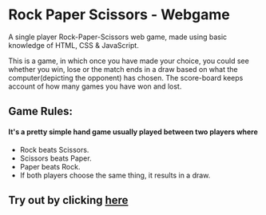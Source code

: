 # Rock Paper Scissors - Webgame
A single player Rock-Paper-Scissors web game, made using basic knowledge of HTML, CSS & JavaScript.

This is a game, in which once you have made your choice, you could see whether you win, lose or the match ends in a draw based on what the computer(depicting the opponent) has chosen. The score-board keeps account of how many games you have won and lost.

## Game Rules:
#### It's a pretty simple hand game usually played between two players where
* Rock beats Scissors.
* Scissors beats Paper.
* Paper beats Rock.
* If both players choose the same thing, it results in a draw.

## Try out by clicking [here](https://rubal0990.github.io/Rock-Paper-Scissors_Webgame/)
